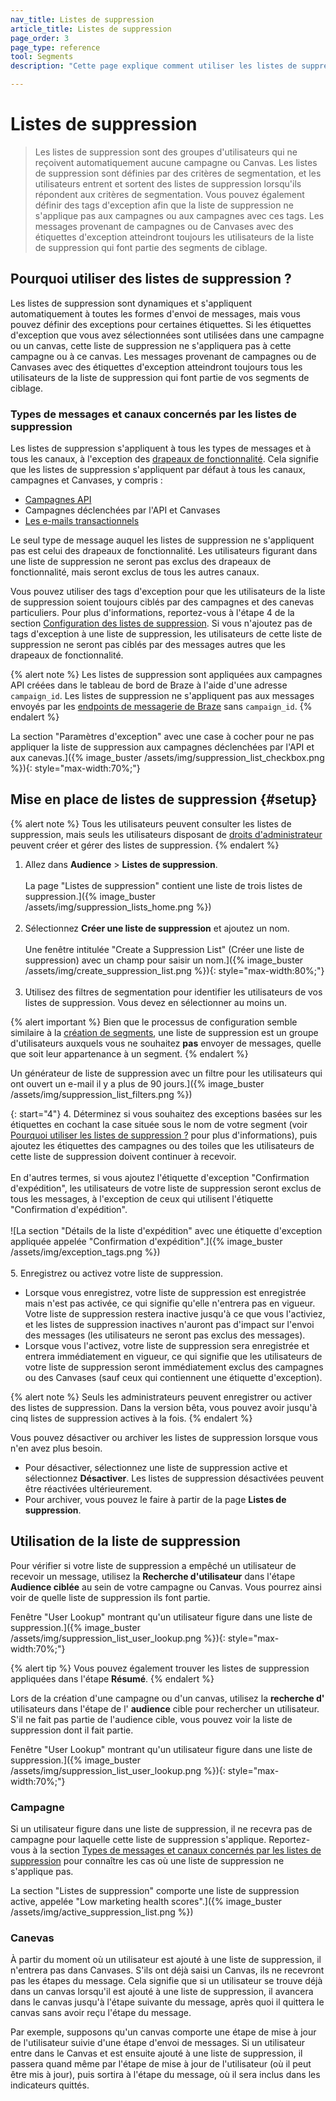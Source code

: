 ```yaml
---
nav_title: Listes de suppression
article_title: Listes de suppression
page_order: 3
page_type: reference
tool: Segments
description: "Cette page explique comment utiliser les listes de suppression pour spécifier les utilisateurs qui ne doivent jamais recevoir vos messages."

---
```


# Listes de suppression

> Les listes de suppression sont des groupes d'utilisateurs qui ne reçoivent automatiquement aucune campagne ou Canvas. Les listes de suppression sont définies par des critères de segmentation, et les utilisateurs entrent et sortent des listes de suppression lorsqu'ils répondent aux critères de segmentation. Vous pouvez également définir des tags d'exception afin que la liste de suppression ne s'applique pas aux campagnes ou aux campagnes avec ces tags. Les messages provenant de campagnes ou de Canvases avec des étiquettes d'exception atteindront toujours les utilisateurs de la liste de suppression qui font partie des segments de ciblage.

## Pourquoi utiliser des listes de suppression ?

Les listes de suppression sont dynamiques et s'appliquent automatiquement à toutes les formes d'envoi de messages, mais vous pouvez définir des exceptions pour certaines étiquettes. Si les étiquettes d'exception que vous avez sélectionnées sont utilisées dans une campagne ou un canvas, cette liste de suppression ne s'appliquera pas à cette campagne ou à ce canvas. Les messages provenant de campagnes ou de Canvases avec des étiquettes d'exception atteindront toujours tous les utilisateurs de la liste de suppression qui font partie de vos segments de ciblage.

### Types de messages et canaux concernés par les listes de suppression

Les listes de suppression s'appliquent à tous les types de messages et à tous les canaux, à l'exception des [drapeaux de fonctionnalité]({{site.baseurl}}/user_guide/engagement_tools/canvas/canvas_components/feature_flags/). Cela signifie que les listes de suppression s'appliquent par défaut à tous les canaux, campagnes et Canvases, y compris :
- [Campagnes API]({{site.baseurl}}/api/api_campaigns/)
- Campagnes déclenchées par l'API et Canvases
- [Les e-mails transactionnels]({{site.baseurl}}/user_guide/message_building_by_channel/email/transactional_message_api_campaign/)

Le seul type de message auquel les listes de suppression ne s'appliquent pas est celui des drapeaux de fonctionnalité. Les utilisateurs figurant dans une liste de suppression ne seront pas exclus des drapeaux de fonctionnalité, mais seront exclus de tous les autres canaux. 

Vous pouvez utiliser des tags d'exception pour que les utilisateurs de la liste de suppression soient toujours ciblés par des campagnes et des canevas particuliers. Pour plus d'informations, reportez-vous à l'étape 4 de la section [Configuration des listes de suppression](#setup). Si vous n'ajoutez pas de tags d'exception à une liste de suppression, les utilisateurs de cette liste de suppression ne seront pas ciblés par des messages autres que les drapeaux de fonctionnalité. 

{% alert note %}
Les listes de suppression sont appliquées aux campagnes API créées dans le tableau de bord de Braze à l'aide d'une adresse `campaign_id`. Les listes de suppression ne s'appliquent pas aux messages envoyés par les [endpoints de messagerie de Braze]({{site.baseurl}}/api/endpoints/messaging/) sans `campaign_id`.
{% endalert %}

La section "Paramètres d'exception" avec une case à cocher pour ne pas appliquer la liste de suppression aux campagnes déclenchées par l'API et aux canevas.]({% image_buster /assets/img/suppression_list_checkbox.png %}){: style="max-width:70%;"}

## Mise en place de listes de suppression {#setup}

{% alert note %}
Tous les utilisateurs peuvent consulter les listes de suppression, mais seuls les utilisateurs disposant de [droits d'administrateur]({{site.baseurl}}/user_guide/administrative/app_settings/manage_your_braze_users/user_permissions/?tab=admin#list-of-permissions) peuvent créer et gérer des listes de suppression.
{% endalert %}

1. Allez dans **Audience** > **Listes de suppression**.<br><br>La page "Listes de suppression" contient une liste de trois listes de suppression.]({% image_buster /assets/img/suppression_lists_home.png %})<br><br>
2. Sélectionnez **Créer une liste de suppression** et ajoutez un nom.<br><br>Une fenêtre intitulée "Create a Suppression List" (Créer une liste de suppression) avec un champ pour saisir un nom.]({% image_buster /assets/img/create_suppression_list.png %}){: style="max-width:80%;"}<br><br>
3. Utilisez des filtres de segmentation pour identifier les utilisateurs de vos listes de suppression. Vous devez en sélectionner au moins un.

{% alert important %}
Bien que le processus de configuration semble similaire à la [création de segments]({{site.baseurl}}/user_guide/engagement_tools/segments/creating_a_segment/), une liste de suppression est un groupe d'utilisateurs auxquels vous ne souhaitez **pas** envoyer de messages, quelle que soit leur appartenance à un segment.
{% endalert %}

Un générateur de liste de suppression avec un filtre pour les utilisateurs qui ont ouvert un e-mail il y a plus de 90 jours.]({% image_buster /assets/img/suppression_list_filters.png %})

{: start="4"}
4\. Déterminez si vous souhaitez des exceptions basées sur les étiquettes en cochant la case située sous le nom de votre segment (voir [Pourquoi utiliser les listes de suppression ?](#why-use-suppression-lists) pour plus d'informations), puis ajoutez les étiquettes des campagnes ou des toiles que les utilisateurs de cette liste de suppression doivent continuer à recevoir. <br><br>En d'autres termes, si vous ajoutez l'étiquette d'exception "Confirmation d'expédition", les utilisateurs de votre liste de suppression seront exclus de tous les messages, à l'exception de ceux qui utilisent l'étiquette "Confirmation d'expédition".<br><br>\![La section "Détails de la liste d'expédition" avec une étiquette d'exception appliquée appelée "Confirmation d'expédition".]({% image_buster /assets/img/exception_tags.png %})<br><br>
5\. Enregistrez ou activez votre liste de suppression.
- Lorsque vous enregistrez, votre liste de suppression est enregistrée mais n'est pas activée, ce qui signifie qu'elle n'entrera pas en vigueur. Votre liste de suppression restera inactive jusqu'à ce que vous l'activiez, et les listes de suppression inactives n'auront pas d'impact sur l'envoi des messages (les utilisateurs ne seront pas exclus des messages).
- Lorsque vous l'activez, votre liste de suppression sera enregistrée et entrera immédiatement en vigueur, ce qui signifie que les utilisateurs de votre liste de suppression seront immédiatement exclus des campagnes ou des Canvases (sauf ceux qui contiennent une étiquette d'exception).

{% alert note %}
Seuls les administrateurs peuvent enregistrer ou activer des listes de suppression. Dans la version bêta, vous pouvez avoir jusqu'à cinq listes de suppression actives à la fois.
{% endalert %}

Vous pouvez désactiver ou archiver les listes de suppression lorsque vous n'en avez plus besoin. 
- Pour désactiver, sélectionnez une liste de suppression active et sélectionnez **Désactiver**. Les listes de suppression désactivées peuvent être réactivées ultérieurement.
- Pour archiver, vous pouvez le faire à partir de la page **Listes de suppression**.

## Utilisation de la liste de suppression

Pour vérifier si votre liste de suppression a empêché un utilisateur de recevoir un message, utilisez la **Recherche d'utilisateur** dans l'étape **Audience ciblée** au sein de votre campagne ou Canvas. Vous pourrez ainsi voir de quelle liste de suppression ils font partie.

Fenêtre "User Lookup" montrant qu'un utilisateur figure dans une liste de suppression.]({% image_buster /assets/img/suppression_list_user_lookup.png %}){: style="max-width:70%;"}

{% alert tip %}
Vous pouvez également trouver les listes de suppression appliquées dans l'étape **Résumé**.
{% endalert %}

Lors de la création d'une campagne ou d'un canvas, utilisez la **recherche d'** utilisateurs dans l'étape de l' **audience** cible pour rechercher un utilisateur. S'il ne fait pas partie de l'audience cible, vous pouvez voir la liste de suppression dont il fait partie. 

Fenêtre "User Lookup" montrant qu'un utilisateur figure dans une liste de suppression.]({% image_buster /assets/img/suppression_list_user_lookup.png %}){: style="max-width:70%;"}

### Campagne 

Si un utilisateur figure dans une liste de suppression, il ne recevra pas de campagne pour laquelle cette liste de suppression s'applique. Reportez-vous à la section [Types de messages et canaux concernés par les listes de suppression](#message-types-and-channels-affected-by-suppression-lists) pour connaître les cas où une liste de suppression ne s'applique pas.

La section "Listes de suppression" comporte une liste de suppression active, appelée "Low marketing health scores".]({% image_buster /assets/img/active_suppression_list.png %})

### Canevas 

À partir du moment où un utilisateur est ajouté à une liste de suppression, il n'entrera pas dans Canvases. S'ils ont déjà saisi un Canvas, ils ne recevront pas les étapes du message. Cela signifie que si un utilisateur se trouve déjà dans un canvas lorsqu'il est ajouté à une liste de suppression, il avancera dans le canvas jusqu'à l'étape suivante du message, après quoi il quittera le canvas sans avoir reçu l'étape du message. 

Par exemple, supposons qu'un canvas comporte une étape de mise à jour de l'utilisateur suivie d'une étape d'envoi de messages. Si un utilisateur entre dans le Canvas et est ensuite ajouté à une liste de suppression, il passera quand même par l'étape de mise à jour de l'utilisateur (où il peut être mis à jour), puis sortira à l'étape du message, où il sera inclus dans les indicateurs quittés.
